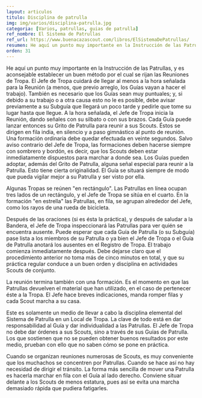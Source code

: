 ```yaml
---
layout: articulos
titulo: Disciplina de patrulla
img: img/varios/disciplina-patrulla.jpg
categoria: [Varios, patrullas, guias de patrulla]
ref_nombre: El Sistema de Patrullas
ref_url: https://www.buenacazascout.com/libros/ElSistemaDePatrullas/
resumen: He aquí un punto muy importante en la Instrucción de las Patrullas, y es aconsejable establecer un buen método por el cual se rijan las Reuniones de Tropa.
orden: 31
---
```

He aquí un punto muy importante en la Instrucción de las Patrullas, y es aconsejable establecer un buen método por el cual se rijan las Reuniones de Tropa. El Jefe de Tropa cuidará de llegar al menos a la hora señalada para la Reunión (a menos, que previo arreglo, los Guías vayan a hacer el trabajo). También es necesario que los Guías sean muy puntuales; y, si debido a su trabajo o a otra causa esto no le es posible, debe avisar previamente a su Subguía que llegará un poco tarde y pedirle que tome su lugar hasta que llegue. A la hora señalada, el Jefe de Tropa inicia la Reunión, dando señales con su silbato o con sus brazos. Cada Guía puede lanzar entonces su Grito de Patrulla para reunir a sus Scouts. Éstos se dirigen en fila india, en silencio y a paso gimnástico al punto de reunión. Una formación ordinaria debe quedar efectuada en veinte segundos. Salvo aviso contrario del Jefe de Tropa, las formaciones deben hacerse siempre con sombrero y bordón, es decir, que los Scouts deben estar inmediatamente dispuestos para marchar a donde sea. Los Guías pueden adoptar, además del Grito de Patrulla, alguna señal especial para reunir a la Patrulla. Esto tiene cierta originalidad. El Guía se situará siempre de modo que pueda vigilar mejor a su Patrulla y ser visto por ella.

Algunas Tropas se reúnen "en rectángulo". Las Patrullas en línea ocupan tres lados de un rectángulo, y el Jefe de Tropa se sitúa en el cuarto. En la formación "en estrella" las Patrullas, en fila, se agrupan alrededor del Jefe, como los rayos de una rueda de bicicleta.

Después de las oraciones (si es ésta la práctica), y después de saludar a la Bandera, el Jefe de Tropa inspeccionará las Patrullas para ver quién se encuentra ausente. Puede esperar que cada Guía de Patrulla (o su Subguía) pase lista a los miembros de su Patrulla o ya bien el Jefe de Tropa o el Guía de Patrulla anotará los ausentes en el Registro de Tropa. El trabajo comienza inmediatamente después. Debe dejarse claro que el procedimiento anterior no toma más de cinco minutos en total, y que su práctica regular conduce a un buen orden y disciplina en actividades Scouts de conjunto.

La reunión termina también con una formación. Es el momento en que las Patrullas devuelven el material que han utilizado, en el caso de pertenecer éste a la Tropa. El Jefe hace breves indicaciones, manda romper filas y cada Scout marcha a su casa.

Este es solamente un medio de llevar a cabo la disciplina elemental del Sistema de Patrulla en un Local de Tropa. La clave de todo está en dar responsabilidad al Guía y dar individualidad a las Patrullas. El Jefe de Tropa no debe dar órdenes a sus Scouts, sino a través de sus Guías de Patrulla. Los que sostienen que no se pueden obtener buenos resultados por este medio, prueban con ello que no saben cómo se pone en práctica.

Cuando se organizan reuniones numerosas de Scouts, es muy conveniente que los muchachos se concentren por Patrullas. Cuando se hace así no hay necesidad de dirigir el tránsito. La forma más sencilla de mover una Patrulla es hacerla marchar en fila con el Guía al lado derecho. Conviene situar delante a los Scouts de menos estatura, pues así se evita una marcha demasiado rápida que pudiera fatigarles. 